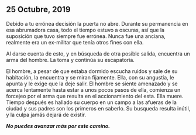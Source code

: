 
## 25 Octubre, 2019

Debido a tu errónea decisión la puerta no abre. Durante su permanencia en esa abrumadora casa, todo el tiempo estuvo a oscuras, así que la suposición que tuvo siempre fue errónea. Nunca fue una anciana, realmente era un ex-militar que tenía otros fines con ella. 

Al darse cuenta de esto, y en búsqueda de otra posible salida, encuentra un arma del hombre. La toma y continúa su escapatoria.

El hombre, a pesar de que estaba dormido escucha ruidos y sale de su habitación, la encuentra y se miran fijamente. Ella, con su angustia, le apunta y le exige que la deje salir. El hombre se siente amenazado y se acerca lentamente hasta estar a unos pocos pasos de ella, comienza un forcejeo por el arma que resulta en el accionamiento del esta. Ella muere. Tiempo después es hallado su cuerpo en un campo a las afueras de la ciudad y sus padres son los primeros en saberlo. Su busqueda resulta inútil, y la culpa jamás dejará de existir.


_**No puedes avanzar más por este camino.**_
 
